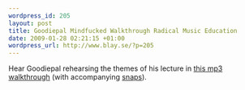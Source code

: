```yaml
--- 
wordpress_id: 205
layout: post
title: Goodiepal Mindfucked Walkthrough Radical Music Education
date: 2009-01-28 02:21:15 +01:00
wordpress_url: http://www.blay.se/?p=205
---
```

Hear Goodiepal rehearsing the themes of his lecture in <a href="http://i3hypermedia.com/audio/Alku69_MAVEE_Walkthrough.mp3">this mp3 walkthrough</a> (with accompanying <a href="http://www.flickr.com/photos/32556543@N05/sets/72157609437204597/">snaps</a>).
